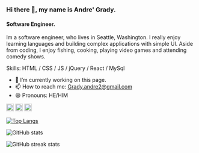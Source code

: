 ### Hi there 👋, my name is Andre' Grady.
#### Software Engineer.
<!-- ![Software Engineer.](https://cdn.pixabay.com/photo/2017/05/04/15/12/welcome-sign-2284312__480.jpg) -->

Im a software engineer, who lives in Seattle, Washington. I really enjoy learning languages and building complex applications with simple UI. Aside from coding, I enjoy fishing, cooking, playing video games and attending comedy shows.

Skills: HTML / CSS / JS /  jQuery /  React  /  MySql   

- 🔭 I’m currently working on this page. 
- 📫 How to reach me: Grady.andre2@gmail.com 
- 😄 Pronouns: HE/HIM 


[<img src='https://cdn.jsdelivr.net/npm/simple-icons@3.0.1/icons/github.svg' alt='github' height='20'>](https://github.com/grady253)  [<img src='https://cdn.jsdelivr.net/npm/simple-icons@3.0.1/icons/linkedin.svg' alt='linkedin' height='20'>](https://www.linkedin.com/in/https://www.linkedin.com/in/andre-grady-a70237190//)  [<img src='https://cdn.jsdelivr.net/npm/simple-icons@3.0.1/icons/instagram.svg' alt='instagram' height='20'>](https://www.instagram.com/thegradyway/)  

[![Top Langs](https://github-readme-stats.vercel.app/api/top-langs/?username=grady253)](https://github.com/anuraghazra/github-readme-stats)

![GitHub stats](https://github-readme-stats.vercel.app/api?username=grady253&show_icons=true)  

![GitHub streak stats](https://streak-stats.demolab.com/?user=grady253)  


